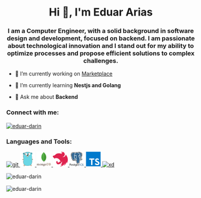 <h1 align="center">Hi 👋, I'm Eduar Arias</h1>
<h3 align="center">I am a Computer Engineer, with a solid background in software design and development, focused on backend. I am passionate about technological innovation and I stand out for my ability to optimize processes and propose efficient solutions to complex challenges.</h3>

- 🔭 I’m currently working on [Marketplace](https://github.com/eduar-darin/marketplace_back.git)

- 🌱 I’m currently learning **Nestjs and Golang**

- 💬 Ask me about **Backend**

<h3 align="left">Connect with me:</h3>
<p align="left">
<a href="https://linkedin.com/in/eduar-darin" target="blank"><img align="center" src="https://raw.githubusercontent.com/rahuldkjain/github-profile-readme-generator/master/src/images/icons/Social/linked-in-alt.svg" alt="eduar-darin" height="30" width="40" /></a>
</p>

<h3 align="left">Languages and Tools:</h3>
<p align="left"> <a href="https://git-scm.com/" target="_blank" rel="noreferrer"> <img src="https://www.vectorlogo.zone/logos/git-scm/git-scm-icon.svg" alt="git" width="40" height="40"/> </a> <a href="https://golang.org" target="_blank" rel="noreferrer"> <img src="https://raw.githubusercontent.com/devicons/devicon/master/icons/go/go-original.svg" alt="go" width="40" height="40"/> </a> <a href="https://www.mongodb.com/" target="_blank" rel="noreferrer"> <img src="https://raw.githubusercontent.com/devicons/devicon/master/icons/mongodb/mongodb-original-wordmark.svg" alt="mongodb" width="40" height="40"/> </a> <a href="https://nestjs.com/" target="_blank" rel="noreferrer"> <img src="https://raw.githubusercontent.com/devicons/devicon/master/icons/nestjs/nestjs-plain.svg" alt="nestjs" width="40" height="40"/> </a> <a href="https://www.postgresql.org" target="_blank" rel="noreferrer"> <img src="https://raw.githubusercontent.com/devicons/devicon/master/icons/postgresql/postgresql-original-wordmark.svg" alt="postgresql" width="40" height="40"/> </a> <a href="https://www.typescriptlang.org/" target="_blank" rel="noreferrer"> <img src="https://raw.githubusercontent.com/devicons/devicon/master/icons/typescript/typescript-original.svg" alt="typescript" width="40" height="40"/> </a> <a href="https://www.adobe.com/products/xd.html" target="_blank" rel="noreferrer"> <img src="https://cdn.worldvectorlogo.com/logos/adobe-xd.svg" alt="xd" width="40" height="40"/> </a> </p>

<p><img align="center" src="https://github-readme-stats.vercel.app/api/top-langs?username=eduar-darin&show_icons=true&locale=en&layout=compact" alt="eduar-darin" /></p>

<p><img align="center" src="https://github-readme-streak-stats.herokuapp.com/?user=eduar-darin&" alt="eduar-darin" /></p>
